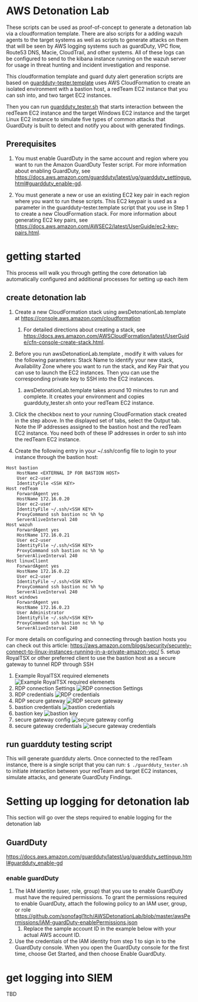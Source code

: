 # AWS Detonation Lab
These scripts can be used as proof-of-concept to generate a detonation lab via a cloudformation template. There are also scripts for a adding wazuh agents to the target systems as well as scripts to generate attacks on them that will be seen by AWS logging systems such as guardDuty, VPC flow, Route53 DNS, Macie, CloudTrail, and other systems. All of these logs can be configured to send to the kibana instance running on the wazuh server for usage in threat hunting and incident investigation and response.

This cloudformation template and guard duty alert generation scripts are based on  [guardduty-tester.template](https://github.com/awslabs/amazon-guardduty-tester/blob/master/guardduty-tester.template) uses AWS CloudFormation to create an isolated environment with a bastion host, a redTeam EC2 instance that you can ssh into, and two target EC2 instances. 

Then you can run [guardduty_tester.sh](https://github.com/awslabs/amazon-guardduty-tester/blob/master/guardduty_tester.sh) that starts interaction between the redTeam EC2 instance and the target Windows EC2 instance and the target Linux EC2 instance to simulate five types of common attacks that GuardDuty is built to detect and notify you about with generated findings. 

## Prerequisites

1. You must enable GuardDuty in the same account and region where you want to run the Amazon GuardDuty Tester script. For more information about enabling GuardDuty, see https://docs.aws.amazon.com/guardduty/latest/ug/guardduty_settingup.html#guardduty_enable-gd.

2. You must generate a new or use an existing EC2 key pair in each region where you want to run these scripts. This EC2 keypair is used as a parameter in the guardduty-tester.template script that you use in Step 1 to create a new CloudFormation stack. For more information about generating EC2 key pairs, see https://docs.aws.amazon.com/AWSEC2/latest/UserGuide/ec2-key-pairs.html.


# getting started
This process will walk you through getting the core detonation lab automatically configured and additional processes for setting up each item


## create detonation lab

1. Create a new CloudFormation stack using awsDetonationLab.template at https://console.aws.amazon.com/cloudformation
   1. For detailed directions about creating a stack, see https://docs.aws.amazon.com/AWSCloudFormation/latest/UserGuide/cfn-console-create-stack.html.
2. Before you run awsDetonationLab.template , modify it with values for the following parameters: Stack Name to identify your new stack, Availability Zone where you want to run the stack, and Key Pair that you can use to launch the EC2 instances. Then you can use the corresponding private key to SSH into the EC2 instances.
   1. awsDetonationLab.template takes around 10 minutes to run and complete. It creates your environment and copies guardduty_tester.sh onto your redTeam EC2 instance.
3. Click the checkbox next to your running CloudFormation stack created in the step above. In the displayed set of tabs, select the Output tab. Note the IP addresses assigned to the bastion host and the redTeam EC2 instance. You need both of these IP addresses in order to ssh into the redTeam EC2 instance.

4. Create the following entry in your ~/.ssh/config file to login to your instance through the bastion host:</br>
```
Host bastion
    HostName <EXTERNAL IP FOR BASTION HOST>
    User ec2-user
    IdentityFile <SSH KEY>
Host redTeam
    ForwardAgent yes
    HostName 172.16.0.20
    User ec2-user
    IdentityFile ~/.ssh/<SSH KEY>
    ProxyCommand ssh bastion nc %h %p
    ServerAliveInterval 240
Host wazuh
    ForwardAgent yes
    HostName 172.16.0.21
    User ec2-user
    IdentityFile ~/.ssh/<SSH KEY>
    ProxyCommand ssh bastion nc %h %p
    ServerAliveInterval 240
Host linuxClient
    ForwardAgent yes
    HostName 172.16.0.22
    User ec2-user
    IdentityFile ~/.ssh/<SSH KEY>
    ProxyCommand ssh bastion nc %h %p
    ServerAliveInterval 240
Host windows
    ForwardAgent yes
    HostName 172.16.0.23
    User Administrator
    IdentityFile ~/.ssh/<SSH KEY>
    ProxyCommand ssh bastion nc %h %p
    ServerAliveInterval 240
```

For more details on configuring and connecting through bastion hosts you can check out this article:
https://aws.amazon.com/blogs/security/securely-connect-to-linux-instances-running-in-a-private-amazon-vpc/
5. setup RoyalTSX or other preferred client to use the bastion host as a secure gateway to tunnel RDP through SSH
   1. Example RoyalTSX required elemenets 
   ![Example RoyalTSX required elemenets](https://github.com/sonofagl1tch/AWSDetonationLab/blob/master/RoyalTSX-Config/1-RoyalTSX-requiredDocument.png "1-RoyalTSX-requiredDocument")
   2. RDP connection Settings 
   ![RDP connection Settings](https://github.com/sonofagl1tch/AWSDetonationLab/blob/master/RoyalTSX-Config/2-RDP-connnectionSettings.png "2-RDP-connnectionSettings")
   3. RDP credentials 
   ![RDP credentials](https://github.com/sonofagl1tch/AWSDetonationLab/blob/master/RoyalTSX-Config/3-RDP-credentials.png "3-RDP-credentials")
   4. RDP secure gateway 
   ![RDP secure gateway](https://github.com/sonofagl1tch/AWSDetonationLab/blob/master/RoyalTSX-Config/4-RDP-secureGateway.png "4-RDP-secureGateway")
   5. bastion credentials 
   ![bastion credentials](https://github.com/sonofagl1tch/AWSDetonationLab/blob/master/RoyalTSX-Config/5-bastion-%20credential.png "5-bastion-%20credential")
   6. bastion key 
   ![bastion key](https://github.com/sonofagl1tch/AWSDetonationLab/blob/master/RoyalTSX-Config/6-bastion-key.png "6-bastion-key")
   7. secure gateway config 
   ![secure gateway config](https://github.com/sonofagl1tch/AWSDetonationLab/blob/master/RoyalTSX-Config/7-secureGateway-config.png "7-secureGateway-config")
   8. secure gateway credentials 
   ![secure gateway credentials](https://github.com/sonofagl1tch/AWSDetonationLab/blob/master/RoyalTSX-Config/8-secureGateway-credentials.png "8-secureGateway-credentials")
   


## run guardduty testing script
This will generate guardduty alerts. Once connected to the redTeam instance, there is a single script that you can run:
`$ ./guardduty_tester.sh` to initiate interaction between your redTeam and target EC2 instances, simulate attacks, and generate GuardDuty Findings.


# Setting up logging for detonation lab
This section will go over the steps required to enable logging for the detonation lab

## GuardDuty
https://docs.aws.amazon.com/guardduty/latest/ug/guardduty_settingup.html#guardduty_enable-gd
### enable guardDuty
1. The IAM identity (user, role, group) that you use to enable GuardDuty must have the required permissions. To grant the permissions required to enable GuardDuty, attach the following policy to an IAM user, group, or role https://github.com/sonofagl1tch/AWSDetonationLab/blob/master/awsPermissions/IAM-guardDuty-enablePermissions.json
   1. Replace the sample account ID in the example below with your actual AWS account ID.
2. Use the credentials of the IAM identity from step 1 to sign in to the GuardDuty console. When you open the GuardDuty console for the first time, choose Get Started, and then choose Enable GuardDuty.


# get logging into SIEM
TBD